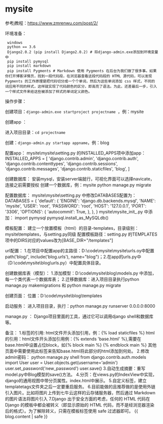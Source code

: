 # mysite
参考j教程：https://www.zmrenwu.com/post/2/

环境准备：

 ``` 
  windows 
  python == 3.6 
  Django2.0.2 (pip install Django2.0.2) # 将django-admin.exe添加到环境变量中 
  pip install pymysql 
  pip install markdown 
  pip install Pygments # Markdown 使用 Pygments 在后台为我们做了很多事。如果你打开博客详情页，找到一段代码段，在浏览器查看这段代码段的 HTML 源代码，可以发现 Pygments 的工作原理是把代码切分成一个个单词，然后为这些单词添加 css 样式，不同的词应用不同的样式，这样就实现了代码颜色的区分，即高亮了语法。为此，还差最后一步，引入一个样式文件来给这些被添加了样式的单词定义颜色。
```
操作步骤： 

创建项目：```django-admin.exe startproject projectname ```，例：mysite 

创建app	： 

进入项目目录：```cd projectname ```

创建：```django-admin.py startapp appname```，例：blog

配置app： mysite\mysite\setting.py 的INSTALLED_APPS项中添加app： INSTALLED_APPS = [ 'django.contrib.admin', 'django.contrib.auth', 'django.contrib.contenttypes', 'django.contrib.sessions', 'django.contrib.messages', 'django.contrib.staticfiles', 'blog', ]

创建数据库： 安装mysql，安装server端就行，可视化界面可以选择navicate，连接之前需要授权 创建一个数据库，例：mysite python manage.py migrate

配置数据库： mysite\mysite\setting.py 中修改DATABASES配置为： DATABASES = { 'default': { 'ENGINE': 'django.db.backends.mysql', 'NAME': 'mysite', 'USER': 'root', 'PASSWORD': 'root', 'HOST': '127.0.0.1', 'PORT': '3306', 'OPTIONS': { 'autocommit': True, }, }, } mysite\mysite_init_.py 中添加： import pymysql pymysql.install_as_MySQLdb()

模板配置：	建立一个放置模板（html）的目录-templates，目录级别：mysite\templates，与setting.py同级 配置模板路径：setting.py 的TEMPLATES项中的DIRS对应的values改为[BASE_DIR+"/templates"]

url配置： 1.在项目中配置app的主路径：D:\code\mysite\mysite\urls.oy中配置path('blog/', include('blog.urls'), name="blog")；2.在app的urls.py中（D:\code\mysite\blog\urls.py）中配置具体目录。

创建数据库表（模型）： 1.添加模型：D:\code\mysite\blog\models.py 中添加，每一个类代表一个数据库表； 2.迁移数据库：进入项目目录执行python manage.py makemigrations 和 python manage.py migrate

创建页面： 位置：D:\code\mysite\blog\templates

启动服务： 进入项目目录，执行：python manage.py runserver 0.0.0.0:8000

manage.py ： Django项目里面的工具，通过它可以调用django shell和数据库等。


备注： 1.标签的引用: html文件开头添加引用，例：{% load staticfiles %} html的引用：html文件开头添加引用例：{% extends 'base.html' %},需要在base.html中设置占位block，如{% block main %} {% endblock main %} 其他页面中需要使用此标签来告知base.html将此部分的html添加到何处。 2.修改admin密码： python manage.py shell from django.contrib.auth.models import User user = User.objects.get(username='admin') user.set_password('new_password') user.save() 3.自动生成摘要：重写model.py中Blog模型的save()方法。 4.分页：在views.py的IndexView中实现，django的通用视图中带分页属性。index.html中展示。 5.自定义标签，建立templatetags文件夹之后一定要重启服务。 6.目前能做的且推荐做的是使用外链引入图片。比如将图片上传到七牛云这样的云存储服务器，然后通过 Markdown 的图片语法将图片引入 7.Django 出于安全方面的考虑，任何的 HTML 代码在 Django 的模板中都会被转义（即显示原始的 HTML 代码，而不是经浏览器渲染后的格式）。为了解除转义，只需在模板标签使用 safe 过滤器即可。 {{ blog.content | safe }}
